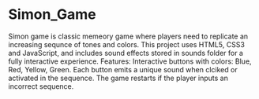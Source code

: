 # Simon_Game
Simon game is classic memeory game where players need to replicate an increasing sequnce of tones and colors. This project uses HTML5, CSS3 and JavaScript, and includes sound effects stored in sounds folder for a fully interactive experience.
Features:
Interactive buttons with colors: Blue, Red, Yellow, Green.
Each button emits a unique sound when clciked or activated in the sequence.
The game restarts if the player inputs an incorrect sequence.

